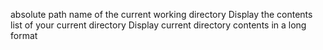absolute path name of the current working directory
Display the contents list of your current directory
Display current directory contents in a long format
